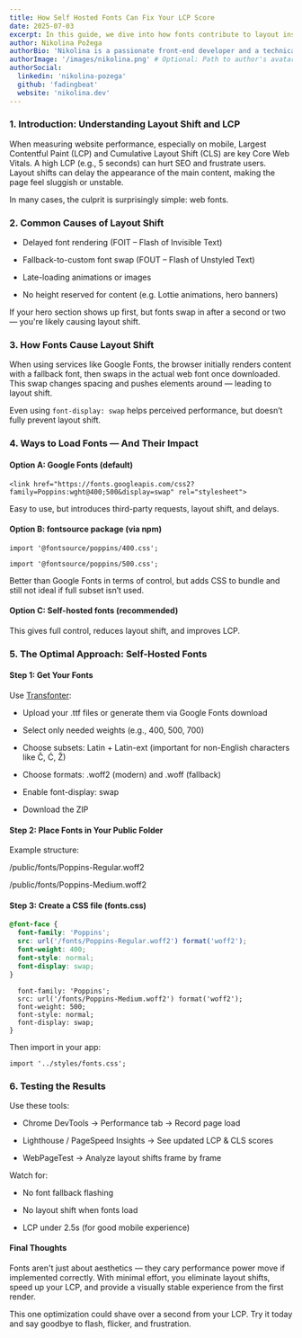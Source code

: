 ```yaml
---
title: How Self Hosted Fonts Can Fix Your LCP Score
date: 2025-07-03
excerpt: In this guide, we dive into how fonts contribute to layout instability, and walk you through optimizing performance with self-hosted fonts. Fewer shifts. Faster loads. Better UX.
author: Nikolina Požega
authorBio: 'Nikolina is a passionate front-end developer and a technical writer with a focus on problem-solving and debugging. She loves sharing her knowledge with the community.'
authorImage: '/images/nikolina.png' # Optional: Path to author's avatar image
authorSocial:
  linkedin: 'nikolina-pozega'
  github: 'fadingbeat'
  website: 'nikolina.dev'
---
```


### 1. Introduction: Understanding Layout Shift and LCP

When measuring website performance, especially on mobile, Largest Contentful Paint (LCP) and Cumulative Layout Shift (CLS) are key Core Web Vitals. A high LCP (e.g., 5 seconds) can hurt SEO and frustrate users. Layout shifts can delay the appearance of the main content, making the page feel sluggish or unstable.

In many cases, the culprit is surprisingly simple: web fonts.

### 2. Common Causes of Layout Shift

- Delayed font rendering (FOIT – Flash of Invisible Text)

- Fallback-to-custom font swap (FOUT – Flash of Unstyled Text)

- Late-loading animations or images

- No height reserved for content (e.g. Lottie animations, hero banners)

If your hero section shows up first, but fonts swap in after a second or two — you're likely causing layout shift.

### 3. How Fonts Cause Layout Shift

When using services like Google Fonts, the browser initially renders content with a fallback font, then swaps in the actual web font once downloaded. This swap changes spacing and pushes elements around — leading to layout shift.

Even using `font-display: swap` helps perceived performance, but doesn’t fully prevent layout shift.

### 4. Ways to Load Fonts — And Their Impact

#### Option A: Google Fonts (default)

`<link href="https://fonts.googleapis.com/css2?family=Poppins:wght@400;500&display=swap" rel="stylesheet">`

Easy to use, but introduces third-party requests, layout shift, and delays.

#### Option B: fontsource package (via npm)

`import '@fontsource/poppins/400.css';`

`import '@fontsource/poppins/500.css';`

Better than Google Fonts in terms of control, but adds CSS to bundle and still not ideal if full subset isn’t used.

#### Option C: Self-hosted fonts (recommended)

This gives full control, reduces layout shift, and improves LCP.

### 5. The Optimal Approach: Self-Hosted Fonts

#### Step 1: Get Your Fonts

Use [Transfonter](https://transfonter.org/):

- Upload your .ttf files or generate them via Google Fonts download

- Select only needed weights (e.g., 400, 500, 700)

- Choose subsets: Latin + Latin-ext (important for non-English characters like Č, Ć, Ž)

- Choose formats: .woff2 (modern) and .woff (fallback)

- Enable font-display: swap

- Download the ZIP

#### Step 2: Place Fonts in Your Public Folder

Example structure:

/public/fonts/Poppins-Regular.woff2

/public/fonts/Poppins-Medium.woff2

#### Step 3: Create a CSS file (fonts.css)

```css
@font-face {
  font-family: 'Poppins';
  src: url('/fonts/Poppins-Regular.woff2') format('woff2');
  font-weight: 400;
  font-style: normal;
  font-display: swap;
}
```

```@font-face {
  font-family: 'Poppins';
  src: url('/fonts/Poppins-Medium.woff2') format('woff2');
  font-weight: 500;
  font-style: normal;
  font-display: swap;
}
```

Then import in your app:

`import '../styles/fonts.css';`

### 6. Testing the Results

Use these tools:

- Chrome DevTools → Performance tab → Record page load

- Lighthouse / PageSpeed Insights → See updated LCP & CLS scores

- WebPageTest → Analyze layout shifts frame by frame

Watch for:

- No font fallback flashing

- No layout shift when fonts load

- LCP under 2.5s (for good mobile experience)

#### Final Thoughts

Fonts aren't just about aesthetics — they cary performance power move if implemented correctly. With minimal effort, you eliminate layout shifts, speed up your LCP, and provide a visually stable experience from the first render.

This one optimization could shave over a second from your LCP. Try it today and say goodbye to flash, flicker, and frustration.
